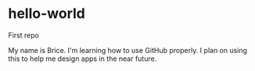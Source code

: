 # hello-world

First repo

My name is Brice. I'm learning how to use GitHub properly. I plan on using this to help me design apps in the near future.
